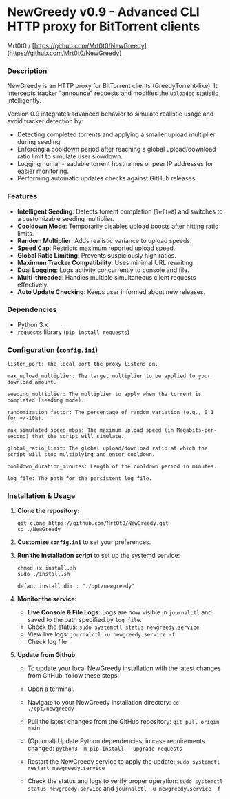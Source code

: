 # NewGreedy v0.9 - Advanced CLI HTTP proxy for BitTorrent clients
Mrt0t0 / [https://github.com/Mrt0t0/NewGreedy](https://github.com/Mrt0t0/NewGreedy)

### Description

NewGreedy is an HTTP proxy for BitTorrent clients (GreedyTorrent-like). It intercepts tracker "announce" requests and modifies the `uploaded` statistic intelligently.

Version 0.9 integrates advanced behavior to simulate realistic usage and avoid tracker detection by:

- Detecting completed torrents and applying a smaller upload multiplier during seeding.
- Enforcing a cooldown period after reaching a global upload/download ratio limit to simulate user slowdown.
- Logging human-readable torrent hostnames or peer IP addresses for easier monitoring.
- Performing automatic updates checks against GitHub releases.

### Features

- **Intelligent Seeding**: Detects torrent completion (`left=0`) and switches to a customizable seeding multiplier.
- **Cooldown Mode**: Temporarily disables upload boosts after hitting ratio limits.
- **Random Multiplier**: Adds realistic variance to upload speeds.
- **Speed Cap**: Restricts maximum reported upload speed.
- **Global Ratio Limiting**: Prevents suspiciously high ratios.
- **Maximum Tracker Compatibility**: Uses minimal URL rewriting.
- **Dual Logging**: Logs activity concurrently to console and file.
- **Multi-threaded**: Handles multiple simultaneous client requests effectively.
- **Auto Update Checking**: Keeps user informed about new releases.

### Dependencies

-   Python 3.x
-   `requests` library (`pip install requests`)

### Configuration (`config.ini`)

    listen_port: The local port the proxy listens on.

    max_upload_multiplier: The target multiplier to be applied to your download amount.

    seeding_multiplier: The multiplier to apply when the torrent is completed (seeding mode).

    randomization_factor: The percentage of random variation (e.g., 0.1 for +/-10%).

    max_simulated_speed_mbps: The maximum upload speed (in Megabits-per-second) that the script will simulate.

    global_ratio_limit: The global upload/download ratio at which the script will stop multiplying and enter cooldown.

    cooldown_duration_minutes: Length of the cooldown period in minutes.

    log_file: The path for the persistent log file.

### Installation & Usage

1.  **Clone the repository:**
    ```
    git clone https://github.com/Mrt0t0/NewGreedy.git
    cd ./NewGreedy
    ```

2.  **Customize `config.ini`** to set your preferences.

3.  **Run the installation script** to set up the systemd service:
    ```
    chmod +x install.sh
    sudo ./install.sh

    defaut install dir : "./opt/newgreedy"
    ```

4.  **Monitor the service:**
    -   **Live Console & File Logs:** Logs are now visible in `journalctl` and saved to the path specified by `log_file`.
    -   Check the status: `sudo systemctl status newgreedy.service`
    -   View live logs: `journalctl -u newgreedy.service -f`
    -   Check log file
  
5. **Update from Github**
   
   -    To update your local NewGreedy installation with the latest changes from GitHub, follow these steps:

   -    Open a terminal.
   -    Navigate to your NewGreedy installation directory: `cd ./opt/newgreedy`
   -    Pull the latest changes from the GitHub repository: `git pull origin main`
   -    (Optional) Update Python dependencies, in case requirements changed: `python3 -m pip install --upgrade requests`
   -    Restart the NewGreedy service to apply the update: `sudo systemctl restart newgreedy.service`
   -    Check the status and logs to verify proper operation: `sudo systemctl status newgreedy.service` and `journalctl -u newgreedy.service -f`

